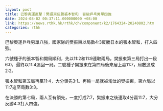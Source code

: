 ```yaml
---
layout: post
title: 巴黎奧運直擊｜樊振東反勝張本智和　晉級乒乓男單四強
date: 2024-08-02 00:37:11.000000000 +08:00
link: https://news.rthk.hk/rthk/ch/component/k2/1764324-20240802.htm
categories: rthk
---
```


巴黎奧運乒乓男單八強，國家隊的樊振東以局數4:3反勝日本的張本智和，打入四強。

六號種子的張本智和開局順利，先以11:2和11:9連取兩局。樊振東第三局打出一段6:0，最終以11:4追回一局。二號種子樊振東在第四局後來居上贏11:7，局數追成2:2。

張本智和第五局再贏11:4，大分領先3:1。再輸一局就被淘汰的樊振東，第六局以11:7追至局數3:3。

在決勝的第七局，兩人互有領先，一度打成7:7，樊振東之後連取4分贏11:7，大分反勝4:3打入四強。
